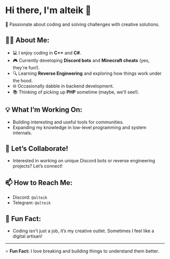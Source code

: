 # Hi there, I'm **alteik** 👋

🎯 Passionate about coding and solving challenges with creative solutions.

## 👨‍💻 About Me:
- 💻 I enjoy coding in **C++** and **C#**.
- 🎮 Currently developing **Discord bots** and **Minecraft cheats** (yes, they're fun!).
- 🔍 Learning **Reverse Engineering** and exploring how things work under the hood.
- 🌐 Occasionally dabble in backend development.
- 📚 Thinking of picking up **PHP** sometime (maybe, we'll see!).

## 💡 What I’m Working On:
- Building interesting and useful tools for communities.
- Expanding my knowledge in low-level programming and system internals.

## 🤝 Let’s Collaborate!
- Interested in working on unique Discord bots or reverse engineering projects? Let’s connect!

## 📫 How to Reach Me:
- Discord: `@alteik`
- Telegram: `@alteik`

## 🌱 Fun Fact:
- Coding isn't just a job, it’s my creative outlet. Sometimes I feel like a digital artisan!

---

⭐️ **Fun Fact:** I love breaking and building things to understand them better.
